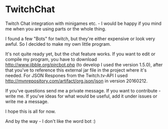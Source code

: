 # TwitchChat
Twitch Chat integration with minigames etc. - I would be happy if you mind me when you are using parts or the whole thing.

I found a few "Bots" for twitch, but they're either expensive or look very awful. So I decided to make my own little program.

It's not quite ready yet, but the chat feature works. If you want to edit or compile my program, you have to download http://www.jibble.org/pircbot.php (to develop I used the version 1.5.0), after that you've to reference this external jar file in the project where it's needed.
For JSON Respones from the Twitch.tv-API I used http://mvnrepository.com/artifact/org.json/json in version 20160212.

If you've questions send me a private message. If you want to contribute - write me. If you've ideas for what would be useful, add it under issues or write me a message.

I hope this is all for now.

And by the way - 
I don't like the word bot :)
